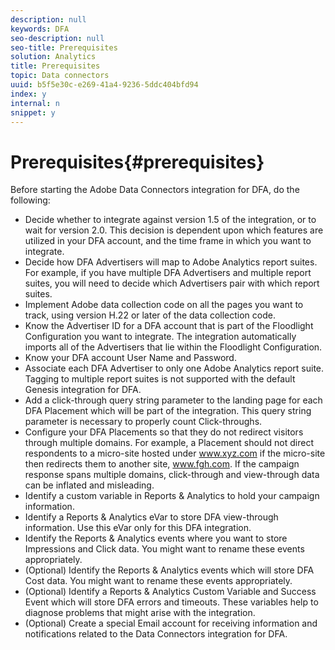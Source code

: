 ```yaml
---
description: null
keywords: DFA
seo-description: null
seo-title: Prerequisites
solution: Analytics
title: Prerequisites
topic: Data connectors
uuid: b5f5e30c-e269-41a4-9236-5ddc404bfd94
index: y
internal: n
snippet: y
---
```


# Prerequisites{#prerequisites}

Before starting the Adobe Data Connectors integration for DFA, do the following:

* Decide whether to integrate against version 1.5 of the integration, or to wait for version 2.0. This decision is dependent upon which features are utilized in your DFA account, and the time frame in which you want to integrate.  
* Decide how DFA Advertisers will map to Adobe Analytics report suites. For example, if you have multiple DFA Advertisers and multiple report suites, you will need to decide which Advertisers pair with which report suites. 
* Implement Adobe data collection code on all the pages you want to track, using version H.22 or later of the data collection code. 
* Know the Advertiser ID for a DFA account that is part of the Floodlight Configuration you want to integrate. The integration automatically imports all of the Advertisers that lie within the Floodlight Configuration. 
* Know your DFA account User Name and Password. 
* Associate each DFA Advertiser to only one Adobe Analytics report suite. Tagging to multiple report suites is not supported with the default Genesis integration for DFA. 
* Add a click-through query string parameter to the landing page for each DFA Placement which will be part of the integration. This query string parameter is necessary to properly count Click-throughs. 
* Configure your DFA Placements so that they do not redirect visitors through multiple domains. For example, a Placement should not direct respondents to a micro-site hosted under www.xyz.com if the micro-site then redirects them to another site, www.fgh.com. If the campaign response spans multiple domains, click-through and view-through data can be inflated and misleading. 
* Identify a custom variable in Reports & Analytics to hold your campaign information. 
* Identify a Reports & Analytics eVar to store DFA view-through information. Use this eVar only for this DFA integration. 
* Identify the Reports & Analytics events where you want to store Impressions and Click data. You might want to rename these events appropriately. 
* (Optional) Identify the Reports & Analytics events which will store DFA Cost data. You might want to rename these events appropriately. 
* (Optional) Identify a Reports & Analytics Custom Variable and Success Event which will store DFA errors and timeouts. These variables help to diagnose problems that might arise with the integration. 
* (Optional) Create a special Email account for receiving information and notifications related to the Data Connectors integration for DFA.

